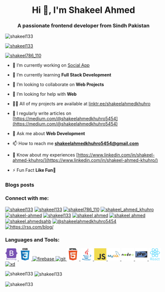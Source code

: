 <!-- ![logo](LINK HERE) -->
<h1 align="center">Hi 👋, I'm Shakeel Ahmed</h1>
<h3 align="center">A passionate frontend developer from Sindh Pakistan</h3>

<p align="left"> <img src="https://komarev.com/ghpvc/?username=shakeel133&label=Profile%20views&color=0e75b6&style=flat" alt="shakeel133" /> </p>

<p align="left"> <a href="https://github.com/ryo-ma/github-profile-trophy"><img src="https://github-profile-trophy.vercel.app/?username=shakeel133" alt="shakeel133" /></a> </p>

<p align="left"> <a href="https://twitter.com/shakeel786_110" target="blank"><img src="https://img.shields.io/twitter/follow/shakeel786_110?logo=twitter&style=for-the-badge" alt="shakeel786_110" /></a> </p>

- 🔭 I’m currently working on [Social App](https://github.com/Shakeel133/Social-App)

- 🌱 I’m currently learning **Full Stack Development**

- 👯 I’m looking to collaborate on **Web Projects**

- 🤝 I’m looking for help with **Web**

- 👨‍💻 All of my projects are available at [linktr.ee/shakeelahmedkhuhro](linktr.ee/shakeelahmedkhuhro)

- 📝 I regularly write articles on [https://medium.com/@shakeelahmedkhuhro5454](https://medium.com/@shakeelahmedkhuhro5454)

- 💬 Ask me about **Web Development**

- 📫 How to reach me **shakeelahmedkhuhro5454@gmail.com**

- 📄 Know about my experiences [https://www.linkedin.com/in/shakeel-ahmed-khuhro/](https://www.linkedin.com/in/shakeel-ahmed-khuhro/)

- ⚡ Fun Fact **Like Fun🤣**

### Blogs posts
<!-- BLOG-POST-LIST:START -->
<!-- BLOG-POST-LIST:END -->

<h3 align="left">Connect with me:</h3>
<p align="left">
<a href="https://codepen.io/shakeel133" target="blank"><img align="center" src="https://raw.githubusercontent.com/rahuldkjain/github-profile-readme-generator/master/src/images/icons/Social/codepen.svg" alt="shakeel133" height="30" width="40" /></a>
<a href="https://dev.to/shakeel133" target="blank"><img align="center" src="https://raw.githubusercontent.com/rahuldkjain/github-profile-readme-generator/master/src/images/icons/Social/devto.svg" alt="shakeel133" height="30" width="40" /></a>
<a href="https://twitter.com/shakeel786_110" target="blank"><img align="center" src="https://raw.githubusercontent.com/rahuldkjain/github-profile-readme-generator/master/src/images/icons/Social/twitter.svg" alt="shakeel786_110" height="30" width="40" /></a>
<a href="https://linkedin.com/in/shakeel_ahmed_khuhro" target="blank"><img align="center" src="https://raw.githubusercontent.com/rahuldkjain/github-profile-readme-generator/master/src/images/icons/Social/linked-in-alt.svg" alt="shakeel_ahmed_khuhro" height="30" width="40" /></a>
<a href="https://stackoverflow.com/users/shakeel-ahmed" target="blank"><img align="center" src="https://raw.githubusercontent.com/rahuldkjain/github-profile-readme-generator/master/src/images/icons/Social/stack-overflow.svg" alt="shakeel-ahmed" height="30" width="40" /></a>
<a href="https://codesandbox.com/shakeel133" target="blank"><img align="center" src="https://raw.githubusercontent.com/rahuldkjain/github-profile-readme-generator/master/src/images/icons/Social/codesandbox.svg" alt="shakeel133" height="30" width="40" /></a>
<a href="https://kaggle.com/shakeel ahmed" target="blank"><img align="center" src="https://raw.githubusercontent.com/rahuldkjain/github-profile-readme-generator/master/src/images/icons/Social/kaggle.svg" alt="shakeel ahmed" height="30" width="40" /></a>
<a href="https://fb.com/shakeel ahmed" target="blank"><img align="center" src="https://raw.githubusercontent.com/rahuldkjain/github-profile-readme-generator/master/src/images/icons/Social/facebook.svg" alt="shakeel ahmed" height="30" width="40" /></a>
<a href="https://instagram.com/shakeel.ahmedsahb" target="blank"><img align="center" src="https://raw.githubusercontent.com/rahuldkjain/github-profile-readme-generator/master/src/images/icons/Social/instagram.svg" alt="shakeel.ahmedsahb" height="30" width="40" /></a>
<a href="https://medium.com/@shakeelahmedkhuhro5454" target="blank"><img align="center" src="https://raw.githubusercontent.com/rahuldkjain/github-profile-readme-generator/master/src/images/icons/Social/medium.svg" alt="@shakeelahmedkhuhro5454" height="30" width="40" /></a>
<a href="/https://rss.com/blog/" target="blank"><img align="center" src="https://raw.githubusercontent.com/rahuldkjain/github-profile-readme-generator/master/src/images/icons/Social/rss.svg" alt="https://rss.com/blog/" height="30" width="40" /></a>
</p>

<h3 align="left">Languages and Tools:</h3>
<p align="left"> <a href="https://getbootstrap.com" target="_blank" rel="noreferrer"> <img src="https://raw.githubusercontent.com/devicons/devicon/master/icons/bootstrap/bootstrap-plain-wordmark.svg" alt="bootstrap" width="40" height="40"/> </a> <a href="https://www.w3schools.com/css/" target="_blank" rel="noreferrer"> <img src="https://raw.githubusercontent.com/devicons/devicon/master/icons/css3/css3-original-wordmark.svg" alt="css3" width="40" height="40"/> </a> <a href="https://firebase.google.com/" target="_blank" rel="noreferrer"> <img src="https://www.vectorlogo.zone/logos/firebase/firebase-icon.svg" alt="firebase" width="40" height="40"/> </a> <a href="https://git-scm.com/" target="_blank" rel="noreferrer"> <img src="https://www.vectorlogo.zone/logos/git-scm/git-scm-icon.svg" alt="git" width="40" height="40"/> </a> <a href="https://www.w3.org/html/" target="_blank" rel="noreferrer"> <img src="https://raw.githubusercontent.com/devicons/devicon/master/icons/html5/html5-original-wordmark.svg" alt="html5" width="40" height="40"/> </a> <a href="https://www.java.com" target="_blank" rel="noreferrer"> <img src="https://raw.githubusercontent.com/devicons/devicon/master/icons/java/java-original.svg" alt="java" width="40" height="40"/> </a> <a href="https://developer.mozilla.org/en-US/docs/Web/JavaScript" target="_blank" rel="noreferrer"> <img src="https://raw.githubusercontent.com/devicons/devicon/master/icons/javascript/javascript-original.svg" alt="javascript" width="40" height="40"/> </a> <a href="https://www.mysql.com/" target="_blank" rel="noreferrer"> <img src="https://raw.githubusercontent.com/devicons/devicon/master/icons/mysql/mysql-original-wordmark.svg" alt="mysql" width="40" height="40"/> </a> <a href="https://nodejs.org" target="_blank" rel="noreferrer"> <img src="https://raw.githubusercontent.com/devicons/devicon/master/icons/nodejs/nodejs-original-wordmark.svg" alt="nodejs" width="40" height="40"/> </a> <a href="https://www.php.net" target="_blank" rel="noreferrer"> <img src="https://raw.githubusercontent.com/devicons/devicon/master/icons/php/php-original.svg" alt="php" width="40" height="40"/> </a> <a href="https://reactjs.org/" target="_blank" rel="noreferrer"> <img src="https://raw.githubusercontent.com/devicons/devicon/master/icons/react/react-original-wordmark.svg" alt="react" width="40" height="40"/> </a> <a href="https://www.adobe.com/products/xd.html" target="_blank" rel="noreferrer"> <img src="https://cdn.worldvectorlogo.com/logos/adobe-xd.svg" alt="xd" width="40" height="40"/> </a> </p>

<p><img align="left" src="https://github-readme-stats.vercel.app/api/top-langs?username=shakeel133&show_icons=true&locale=en&layout=compact" alt="shakeel133" /></p>

<p>&nbsp;<img align="center" src="https://github-readme-stats.vercel.app/api?username=shakeel133&show_icons=true&locale=en" alt="shakeel133" /></p>

<p><img align="center" src="https://github-readme-streak-stats.herokuapp.com/?user=shakeel133&" alt="shakeel133" /></p>
